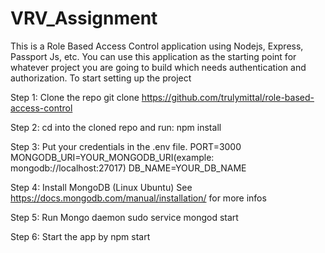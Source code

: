 # VRV_Assignment
This is a Role Based Access Control application using Nodejs, Express, Passport Js, etc. You can use this application as the starting point for whatever project you are going to build which needs authentication and authorization.
To start setting up the project

Step 1: Clone the repo
git clone https://github.com/trulymittal/role-based-access-control


Step 2: cd into the cloned repo and run:
npm install


Step 3: Put your credentials in the .env file.
PORT=3000
MONGODB_URI=YOUR_MONGODB_URI(example: mongodb://localhost:27017)
DB_NAME=YOUR_DB_NAME

Step 4: Install MongoDB (Linux Ubuntu)
See https://docs.mongodb.com/manual/installation/ for more infos


Step 5: Run Mongo daemon
sudo service mongod start


Step 6: Start the app by
npm start
